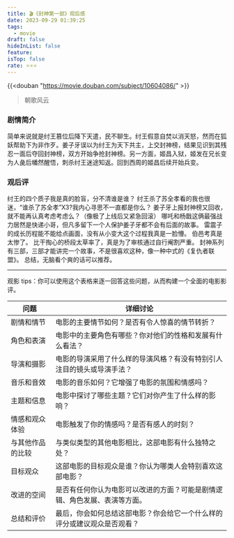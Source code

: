 ```yaml
---
title: 🎬《封神第一部》观后感
date: 2023-09-29 01:39:25
tags:
  - movie
draft: false
hideInList: false
feature: 
isTop: false
rate: ⭐️⭐️⭐️
---
```


{{<douban "https://movie.douban.com/subject/10604086/" >}}


> 朝歌风云
### 剧情简介
简单来说就是纣王篡位后降下天遣，民不聊生。纣王假意自焚以消天怒，然而在狐妖帮助下为非作歹。姜子牙误以为纣王为天下共主，上交封神榜，结果见识到其残忍一面后夺回封神榜，双方开始争抢封神榜。另一方面，姬昌入狱，姬发在兄长变为人彘后幡然醒悟，刺杀纣王迷途知返。回到西周的姬昌后续开始兵变。



### 观后评
纣王的四个质子我是真的脸盲，分不清谁是谁？
纣王杀了苏全孝看的我也很迷，“谁杀了苏全孝”X3?我内心寻思不一直都是你么？
姜子牙上报封神榜又回收，就不能再认真考虑考虑么？（像极了上线后又紧急回滚）
哪吒和杨戬这俩最强战力居然是快递小哥，但凡多留下一个人保护姜子牙都不会有后面的故事。
雷震子的成长历程能不能给点画面，没有从小变大这个过程我真是一脸懵。
伯邑考真是太惨了。
比干掏心的桥段太草率了，真是为了审核通过自行阉割严重。
封神系列有三部，三部才能讲完一个故事，不是很喜欢这种，像一种中式的《复仇者联盟》。
总结，无脑看个爽的话可以推荐。

<!--more-->

---

观影 tips：你可以使用这个表格来逐一回答这些问题，从而构建一个全面的电影影评。


| 问题                             | 详细讨论                                                                                      |
| -------------------------------- | ----------------------------------------------------------------------------------------------- |
| 剧情和情节                       | 电影的主要情节如何？是否有令人惊喜的情节转折？                                               |
| 角色和表演                       | 电影中的主要角色有哪些？你对他们的性格和发展有什么看法？                                      |
| 导演和摄影                       | 电影的导演采用了什么样的导演风格？有没有特别引人注目的镜头或导演手法？                     |
| 音乐和音效                       | 电影的音乐如何？它增强了电影的氛围和情感吗？                                                    |
| 主题和信息                       | 电影中探讨了哪些主题？它们对你产生了什么样的影响？                                              |
| 情感和观众体验                   | 电影触发了你的情感吗？是否有感人的时刻？                                                        |
| 与其他作品的比较               | 与类似类型的其他电影相比，这部电影有什么独特之处？                                              |
| 目标观众                         | 这部电影的目标观众是谁？你认为哪类人会特别喜欢这部电影？                                        |
| 改进的空间                       | 是否有任何你认为电影可以改进的方面？可能是剧情逻辑、角色发展、表演等方面。                   |
| 总结和评价                       | 最后，你会如何总结这部电影？你会给它一个什么样的评分或建议观众是否观看？                      |



